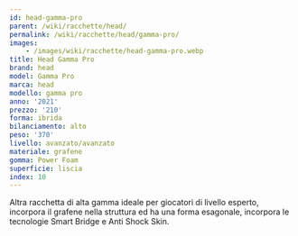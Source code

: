 ```yaml
---
id: head-gamma-pro
parent: /wiki/racchette/head/
permalink: /wiki/racchette/head/gamma-pro/
images:
    - /images/wiki/racchette/head-gamma-pro.webp
title: Head Gamma Pro
brand: head
model: Gamma Pro
marca: head
modello: gamma pro
anno: '2021'
prezzo: '210'
forma: ibrida
bilanciamento: alto
peso: '370'
livello: avanzato/avanzato
materiale: grafene
gomma: Power Foam
superficie: liscia
index: 10
---
```

Altra racchetta di alta gamma ideale per giocatori di livello esperto, incorpora il grafene nella struttura ed ha una forma esagonale, incorpora le tecnologie Smart Bridge e Anti Shock Skin.